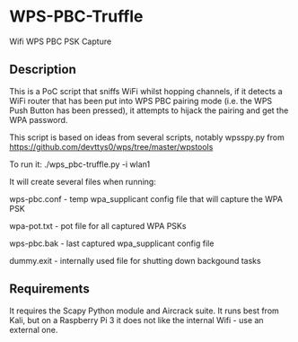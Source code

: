 # WPS-PBC-Truffle
Wifi WPS PBC PSK Capture

Description
----
This is a PoC script that sniffs WiFi whilst hopping channels, if it detects a WiFi router that has been put into WPS PBC pairing mode (i.e. the WPS Push Button has been pressed), it attempts to hijack the pairing and get the WPA password.

This script is based on ideas from several scripts, notably wpsspy.py from https://github.com/devttys0/wps/tree/master/wpstools

To run it: ./wps_pbc-truffle.py -i wlan1

It will create several files when running:

wps-pbc.conf - temp wpa_supplicant config file that will capture the WPA PSK

wpa-pot.txt - pot file for all captured WPA PSKs

wps-pbc.bak - last captured wpa_supplicant config file

dummy.exit - internally used file for shutting down backgound tasks


Requirements
----
It requires the Scapy Python module and Aircrack suite. It runs best from Kali, but on a Raspberry Pi 3 it does not like the internal Wifi - use an external one.

